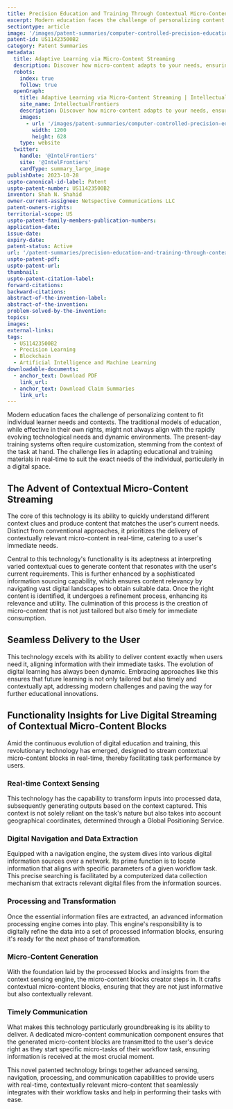 ```yaml
---
title: Precision Education and Training Through Contextual Micro-Content Streaming
excerpt: Modern education faces the challenge of personalizing content to fit individual learner needs and contexts. The traditional models of education, while effective in their own rights, might not always align with the rapidly evolving technological needs and dynamic environments.
sectiontype: article
image: '/images/patent-summaries/computer-controlled-precision-education-and-training.webp'
patent-id: US11423500B2
category: Patent Summaries
metadata:
  title: Adaptive Learning via Micro-Content Streaming
  description: Discover how micro-content adapts to your needs, ensuring the right knowledge at the right time
  robots:
    index: true
    follow: true
  openGraph:
    title: Adaptive Learning via Micro-Content Streaming | IntellectualFrontiers
    site_name: IntellectualFrontiers
    description: Discover how micro-content adapts to your needs, ensuring the right knowledge at the right time
    images:
      - url: '/images/patent-summaries/computer-controlled-precision-education-and-training.webp'
        width: 1200
        height: 628
    type: website
  twitter:
    handle: '@IntelFrontiers'
    site: '@IntelFrontiers'
    cardType: summary_large_image
publishDate: 2023-10-28
uspto-canonical-id-label: Patent
uspto-patent-number: US11423500B2
inventor: Shah N. Shahid
owner-current-assignee: Netspective Communications LLC
patent-owners-rights:
territorial-scope: US
uspto-patent-family-members-publication-numbers:
application-date:
issue-date:
expiry-date:
patent-status: Active
url: '/patent-summaries/precision-education-and-training-through-contextual-micro-content-streaming'
uspto-patent-pdf:
uspto-patent-url:
thumbnail:
uspto-patent-citation-label:
forward-citations:
backward-citations:
abstract-of-the-invention-label:
abstract-of-the-invention:
problem-solved-by-the-invention:
topics:
images:
external-links:
tags:
  - US11423500B2
  - Precision Learning
  - Blockchain
  - Artificial Intelligence and Machine Learning
downloadable-documents:
  - anchor_text: Download PDF
    link_url:
  - anchor_text: Download Claim Summaries
    link_url:
---
```


Modern education faces the challenge of personalizing content to fit individual learner needs and contexts. The traditional models of education, while effective in their own rights, might not always align with the rapidly evolving technological needs and dynamic environments. The present-day training systems often require customization, stemming from the context of the task at hand. The challenge lies in adapting educational and training materials in real-time to suit the exact needs of the individual, particularly in a digital space.

## The Advent of Contextual Micro-Content Streaming

The core of this technology is its ability to quickly understand different context clues and produce content that matches the user's current needs. Distinct from conventional approaches, it prioritizes the delivery of contextually relevant micro-content in real-time, catering to a user's immediate needs.

Central to this technology's functionality is its adeptness at interpreting varied contextual cues to generate content that resonates with the user's current requirements. This is further enhanced by a sophisticated information sourcing capability, which ensures content relevancy by navigating vast digital landscapes to obtain suitable data. Once the right content is identified, it undergoes a refinement process, enhancing its relevance and utility. The culmination of this process is the creation of micro-content that is not just tailored but also timely for immediate consumption.

## Seamless Delivery to the User

This technology excels with its ability to deliver content exactly when users need it, aligning information with their immediate tasks. The evolution of digital learning has always been dynamic. Embracing approaches like this ensures that future learning is not only tailored but also timely and contextually apt, addressing modern challenges and paving the way for further educational innovations.

## Functionality Insights for Live Digital Streaming of Contextual Micro-Content Blocks

Amid the continuous evolution of digital education and training, this revolutionary technology has emerged, designed to stream contextual micro-content blocks in real-time, thereby facilitating task performance by users.

### Real-time Context Sensing

This technology has the capability to transform inputs into processed data, subsequently generating outputs based on the context captured. This context is not solely reliant on the task's nature but also takes into account geographical coordinates, determined through a Global Positioning Service.

### Digital Navigation and Data Extraction

Equipped with a navigation engine, the system dives into various digital information sources over a network. Its prime function is to locate information that aligns with specific parameters of a given workflow task. This precise searching is facilitated by a computerized data collection mechanism that extracts relevant digital files from the information sources.

### Processing and Transformation

Once the essential information files are extracted, an advanced information processing engine comes into play. This engine's responsibility is to digitally refine the data into a set of processed information blocks, ensuring it's ready for the next phase of transformation.

### Micro-Content Generation

With the foundation laid by the processed blocks and insights from the context sensing engine, the micro-content blocks creator steps in. It crafts contextual micro-content blocks, ensuring that they are not just informative but also contextually relevant.

### Timely Communication

What makes this technology particularly groundbreaking is its ability to deliver. A dedicated micro-content communication component ensures that the generated micro-content blocks are transmitted to the user's device right as they start specific micro-tasks of their workflow task, ensuring information is received at the most crucial moment.

This novel patented technology brings together advanced sensing, navigation, processing, and communication capabilities to provide users with real-time, contextually relevant micro-content that seamlessly integrates with their workflow tasks and help in performing their tasks with ease.
